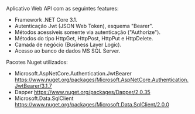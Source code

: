 Aplicativo Web API com as seguintes features:
  - Framework .NET Core 3.1.
  - Autenticação Jwt (JSON Web Token), esquema "Bearer".
  - Métodos acessíveis somente via autenticação ("Authorize").
  - Métodos do tipo HttpGet, HttpPost, HttpPut e HttpDelete.
  - Camada de negócio (Business Layer Logic).
  - Acesso ao banco de dados MS SQL Server.
  
Pacotes Nuget utilizados:
  - Microsoft.AspNetCore.Authentication.JwtBearer
      https://www.nuget.org/packages/Microsoft.AspNetCore.Authentication.JwtBearer/3.1.7
  - Dapper
      https://www.nuget.org/packages/Dapper/2.0.35
  - Microsoft.Data.SqlClient
      https://www.nuget.org/packages/Microsoft.Data.SqlClient/2.0.0